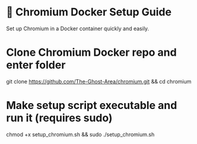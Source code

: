 # 🚀 Chromium Docker Setup Guide

Set up Chromium in a Docker container quickly and easily.

# Clone Chromium Docker repo and enter folder
git clone https://github.com/The-Ghost-Area/chromium.git && cd chromium

# Make setup script executable and run it (requires sudo)
chmod +x setup_chromium.sh && sudo ./setup_chromium.sh

